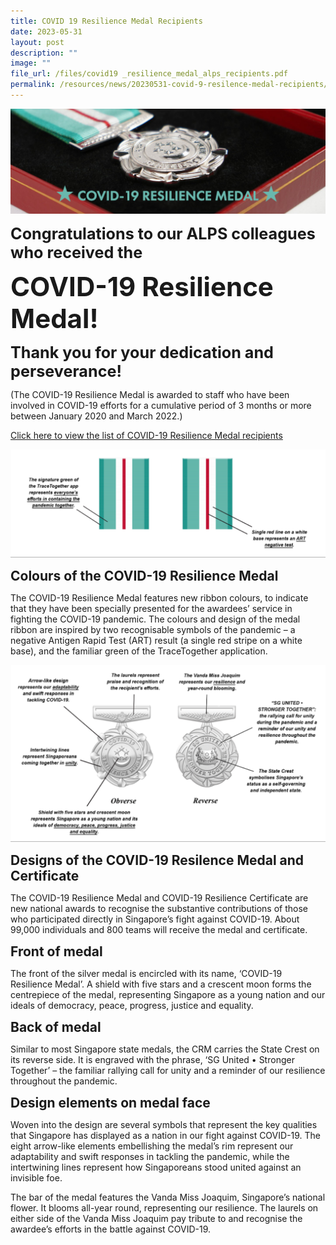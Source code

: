 ```yaml
---
title: COVID 19 Resilience Medal Recipients
date: 2023-05-31
layout: post
description: ""
image: ""
file_url: /files/covid19 _resilience_medal_alps_recipients.pdf
permalink: /resources/news/20230531-covid-9-resilence-medal-recipients/
---
```

![](/images/Resources/2023_may_31_covid_19_resilience_medal.png)

<span style="font-size: 1.8em; font-weight: bold;">Congratulations to our ALPS colleagues who received the</span>

<span style="font-size: 3em; font-weight: bold;">COVID-19 Resilience Medal!</span>

<span style="font-size: 1.8em; font-weight: bold;">Thank you for your dedication and perseverance!</span>

(The COVID-19 Resilience Medal is awarded to staff who have been involved in COVID-19 efforts for a cumulative period of 3 months or more between January 2020 and March 2022.)

[Click here to view the list of COVID-19 Resilience Medal recipients](/files/covid19%20_resilience_medal_alps_recipients.pdf)



![](/images/Resources/2023_may_31_covid_19_resilience_medal_colours.png)

<span style="font-size: 1.5em; font-weight: bold;">Colours of the COVID-19 Resilience Medal</span>

The COVID-19 Resilience Medal features new ribbon colours, to indicate that they have been specially presented for the awardees’ service in fighting the COVID-19 pandemic. The colours and design of the medal ribbon are inspired by two recognisable symbols of the pandemic – a negative Antigen Rapid Test (ART) result (a single red stripe on a white base), and the familiar green of the TraceTogether application.

![](/images/Resources/2023_may_31_covid_19_resilience_medal_design.png)



<span style="font-size: 1.5em; font-weight: bold;">Designs of the COVID-19 Resilence Medal and Certificate</span>

The COVID-19 Resilience Medal and COVID-19 Resilience Certificate are new national awards to recognise the substantive contributions of those who participated directly in Singapore’s fight against COVID-19. About 99,000 individuals and 800 teams will receive the medal and certificate.

<span style="font-size: 1.5em; font-weight: bold;">Front of medal</span>

The front of the silver medal is encircled with its name, ‘COVID-19 Resilience Medal’. A shield with five stars and a crescent moon forms the centrepiece of the medal, representing Singapore as a young nation and our ideals of democracy, peace, progress, justice and equality.
 
<span style="font-size: 1.5em; font-weight: bold;">Back of medal</span>

Similar to most Singapore state medals, the CRM carries the State Crest on its reverse side. It is engraved with the phrase, ‘SG United • Stronger Together’ – the familiar rallying call for unity and a reminder of our resilience throughout the pandemic.
 
<span style="font-size: 1.5em; font-weight: bold;">Design elements on medal face</span>

Woven into the design are several symbols that represent the key qualities that Singapore has displayed as a nation in our fight against COVID-19. The eight arrow-like elements embellishing the medal’s rim represent our adaptability and swift responses in tackling the pandemic, while the intertwining lines represent how Singaporeans stood united against an invisible foe.

The bar of the medal features the Vanda Miss Joaquim, Singapore’s national flower. It blooms all-year round, representing our resilience. The laurels on either side of the Vanda Miss Joaquim pay tribute to and recognise the awardee’s efforts in the battle against COVID-19.